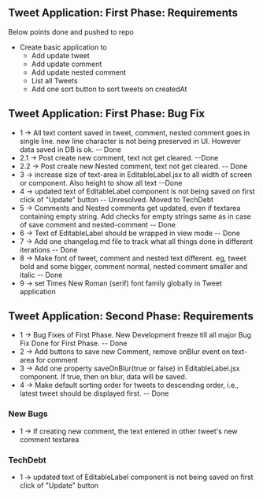 ## Tweet Application: First Phase: Requirements

Below points done and pushed to repo

- Create basic application to
  - Add update tweet
  - Add update comment
  - Add update nested comment
  - List all Tweets
  - Add one sort button to sort tweets on createdAt

## Tweet Application: First Phase: Bug Fix

- 1 -> All text content saved in tweet, comment, nested comment goes in single line. new line character is not being preserved in UI. However data saved in DB is ok. -- Done
- 2.1 -> Post create new comment, text not get cleared. --Done
- 2.2 -> Post create new Nested comment, text not get cleared. -- Done
- 3 -> increase size of text-area in EditableLabel.jsx to all width of screen or component. Also height to show all text --Done
- 4 -> updated text of EditableLabel component is not being saved on first click of "Update" button -- Unresolved. Moved to TechDebt
- 5 -> Comments and Nested comments get updated, even if textarea containing empty string. Add checks for empty strings same as in case of save comment and nested-comment -- Done
- 6 -> Text of EditableLabel should be wrapped in view mode -- Done
- 7 -> Add one changelog.md file to track what all things done in different iterations -- Done
- 8 -> Make font of tweet, comment and nested text different. eg, tweet bold and some bigger, comment normal, nested comment smaller and italic -- Done
- 9 -> set Times New Roman (serif) font family globally in Tweet application

## Tweet Application: Second Phase: Requirements

- 1 -> Bug Fixes of First Phase. New Development freeze till all major Bug Fix Done for First Phase. -- Done
- 2 -> Add buttons to save new Comment, remove onBlur event on text-area for comment
- 3 -> Add one property saveOnBlur(true or false) in EditableLabel.jsx component. If true, then on blur, data will be saved.
- 4 -> Make default sorting order for tweets to descending order, i.e., latest tweet should be displayed first. -- Done

### New Bugs
- 1 -> If creating new comment, the text entered in other tweet's new comment textarea


### TechDebt
- 1 -> updated text of EditableLabel component is not being saved on first click of "Update" button

